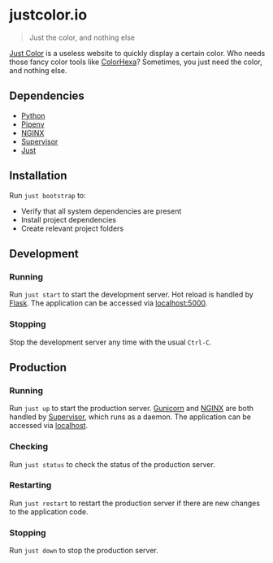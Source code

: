 # justcolor.io

> Just the color, and nothing else

[Just Color][justcolor] is a useless website to quickly display
a certain color. Who needs those fancy color tools like
[ColorHexa][colorhexa]? Sometimes, you just need the color, and nothing
else.

## Dependencies

- [Python][python]
- [Pipenv][pipenv]
- [NGINX][nginx]
- [Supervisor][supervisor]
- [Just][just]

## Installation

Run `just bootstrap` to:

- Verify that all system dependencies are present
- Install project dependencies
- Create relevant project folders

## Development

### Running

Run `just start` to start the development server. Hot reload is
handled by [Flask][flask]. The application can be accessed via
[localhost:5000][localhost:5000].

### Stopping

Stop the development server any time with the usual `Ctrl-C`.

## Production

### Running

Run `just up` to start the production server. [Gunicorn][gunicorn] and
[NGINX][nginx] are both handled by [Supervisor][supervisor], which runs
as a daemon. The application can be accessed via [localhost][localhost].

### Checking

Run `just status` to check the status of the production server.

### Restarting

Run `just restart` to restart the production server if there are new
changes to the application code.

### Stopping

Run `just down` to stop the production server.

[localhost]: http://localhost
[localhost:5000]: http://localhost:5000
[colorhexa]: https://www.colorhexa.com/
[flask]: https://flask.palletsprojects.com/
[gunicorn]: https://gunicorn.org/
[just]: https://github.com/casey/just
[justcolor]: https://justcolor.io
[nginx]: https://gunicorn.org/
[pipenv]: https://pipenv.pypa.io/en/latest/
[python]: https://www.python.org/
[supervisor]: http://supervisord.org/
